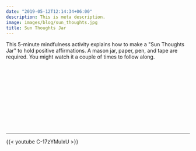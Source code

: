 ```yaml
---
date: "2019-05-12T12:14:34+06:00"
description: This is meta description.
image: images/blog/sun_thoughts.jpg
title: Sun Thoughts Jar
---
```


This 5-minute mindfulness activity explains how to make a "Sun Thoughts Jar" to hold positive affirmations. A mason jar, paper, pen, and tape are required. You might watch it a couple of times to follow along. 


&nbsp;

&nbsp;

&nbsp;

&nbsp;

&nbsp;

&nbsp;

---

{{< youtube C-17zYMulxU >}}